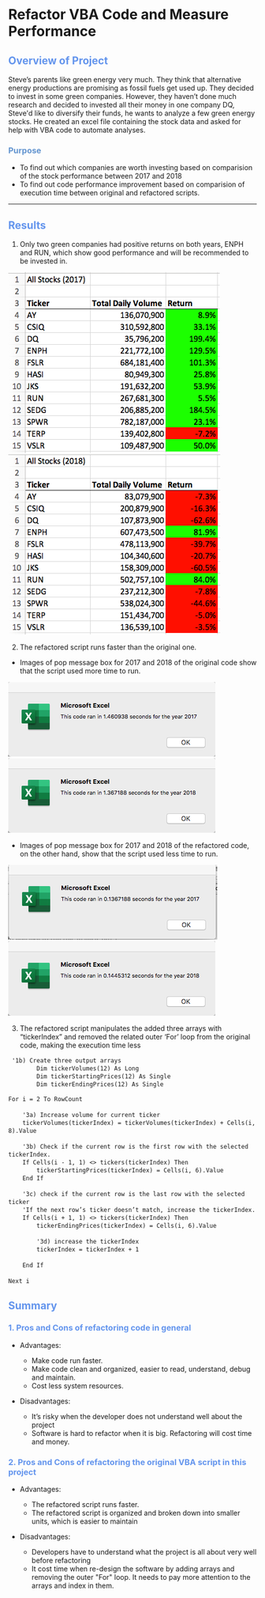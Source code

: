 # Refactor VBA Code and Measure Performance

## <font color=#6495ED>Overview of Project</font>
Steve’s parents like green energy very much. They think that alternative energy productions are promising as fossil fuels get used up. They decided to invest in some green companies. However, they haven’t done much research and decided to invested all their money in one company DQ, Steve'd like to diversify their funds, he wants to analyze a few green energy stocks. He created an excel file containing the stock data and asked for help with VBA code to automate analyses.
### <font color=#6495D>Purpose</font>
* To find out which companies are worth investing based on comparision of the stock performance between 2017 and 2018 
* To find out code performance improvement based on comparision of execution time between original and refactored scripts.

---
## <font color=#6495ED>Results</font>

1. Only two green companies had positive returns on both years, ENPH and RUN, which show good performance and will be recommended to be invested in.

![Stock_performance_2017](https://github.com/NingYang2022/stock-analysis/blob/main/Resources/Stock_performance_2017.png?raw=true)![Stock_performance_2018](https://github.com/NingYang2022/stock-analysis/blob/main/Resources/Stock_performance_2018.png?raw=true)

2. The refactored script runs faster than the original one.
- Images of pop message box for 2017 and 2018 of the original code show that the script used more time to run. 

![VBA_Original_2017](https://github.com/NingYang2022/stock-analysis/blob/main/Resources/VBA_Original_2017.png?raw=true)
![VBA_Original_2018](https://github.com/NingYang2022/stock-analysis/blob/main/Resources/VBA_Original_2018.png?raw=true)
- Images of pop message box for 2017 and 2018 of the refactored code, on the other hand, show that the script used less time to run.

![VBA_Challenge_2017](https://github.com/NingYang2022/stock-analysis/blob/main/Resources/VBA_Challenge_2017.png?raw=true)
![VBA_Challenge_2018](https://github.com/NingYang2022/stock-analysis/blob/main/Resources/VBA_Challenge_2018.png?raw=true)

3. The refactored script manipulates the  added three arrays with “tickerIndex” and removed the related outer ‘For’ loop from the original code, making the execution time less
```
 '1b) Create three output arrays
        Dim tickerVolumes(12) As Long
        Dim tickerStartingPrices(12) As Single
        Dim tickerEndingPrices(12) As Single
```
```
For i = 2 To RowCount
            
    '3a) Increase volume for current ticker
    tickerVolumes(tickerIndex) = tickerVolumes(tickerIndex) + Cells(i, 8).Value
            
    '3b) Check if the current row is the first row with the selected tickerIndex.
    If Cells(i - 1, 1) <> tickers(tickerIndex) Then
        tickerStartingPrices(tickerIndex) = Cells(i, 6).Value
    End If
            
    '3c) check if the current row is the last row with the selected ticker
    'If the next row’s ticker doesn’t match, increase the tickerIndex.
    If Cells(i + 1, 1) <> tickers(tickerIndex) Then
        tickerEndingPrices(tickerIndex) = Cells(i, 6).Value
                
        '3d) increase the tickerIndex
        tickerIndex = tickerIndex + 1
                    
    End If
        
Next i
```
## <font color=#6495ED>Summary</font>

### <font color=#6495ED>1. Pros and Cons of refactoring code in general</font>
- Advantages:
    -	Make code run faster.
    -	Make code clean and organized, easier to read, understand, debug and maintain.
    -	Cost less system resources.


- Disadvantages:
    -	It’s risky when the developer does not understand well about the project
    -	Software is hard to refactor when it is big. Refactoring will cost time and money.

### <font color=#6495ED>2. Pros and Cons of refactoring the original VBA script in this project</font>
- Advantages:
    -	The refactored script runs faster.
    -	The refactored script  is organized  and broken down into  smaller units, which is easier to maintain
    

- Disadvantages:
    - Developers have to understand  what the project is  all about very well before refactoring
    - It cost time when re-design the software by adding arrays and removing the outer "For" loop. It needs to pay more attention to the arrays and index in them.
